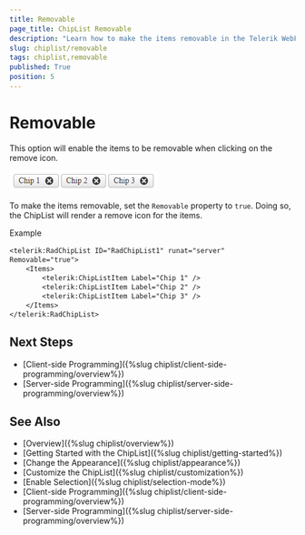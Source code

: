 ```yaml
---
title: Removable
page_title: ChipList Removable
description: "Learn how to make the items removable in the Telerik WebForms ChipList component."
slug: chiplist/removable
tags: chiplist,removable
published: True
position: 5
---
```


# Removable

This option will enable the items to be removable when clicking on the remove icon. 

!["Removable Chips"](images/chiplist-removable.png "Removable Chips")

To make the items removable, set the `Removable` property to `true`. Doing so, the ChipList will render a remove icon for the items.

Example

````ASP.NET
<telerik:RadChipList ID="RadChipList1" runat="server" Removable="true">
    <Items>
        <telerik:ChipListItem Label="Chip 1" />
        <telerik:ChipListItem Label="Chip 2" />
        <telerik:ChipListItem Label="Chip 3" />
    </Items>
</telerik:RadChipList>
````

## Next Steps

- [Client-side Programming]({%slug chiplist/client-side-programming/overview%})
- [Server-side Programming]({%slug chiplist/server-side-programming/overview%})

## See Also

- [Overview]({%slug chiplist/overview%})
- [Getting Started with the ChipList]({%slug chiplist/getting-started%})
- [Change the Appearance]({%slug chiplist/appearance%})
- [Customize the ChipList]({%slug chiplist/customization%})
- [Enable Selection]({%slug chiplist/selection-mode%})
- [Client-side Programming]({%slug chiplist/client-side-programming/overview%})
- [Server-side Programming]({%slug chiplist/server-side-programming/overview%})

 
